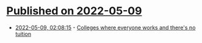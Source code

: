 # [Published on 2022-05-09](index.md)

* [2022-05-09, 02:08:15](https://news.ycombinator.com/item?id=31309748) - [Colleges where everyone works and there's no tuition](https://www.newsnationnow.com/us-news/education/no-tuition-free-work-colleges-us/)
